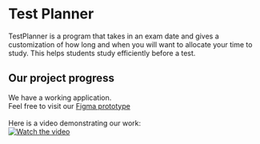 # Test Planner
TestPlanner is a program that takes in an exam date and gives a customization of how long and when you will want to allocate your time to study. This helps students study efficiently before a test.<br/>
## Our project progress
We have a working application.<br/>
Feel free to visit our [Figma prototype](https://www.figma.com/proto/T4mpYnM76EdIPN5WVCQ58T/Test-Planner?node-id=1060%3A909&scaling=contain&page-id=4%3A0&starting-point-node-id=1013%3A3359&show-proto-sidebar=1) <br/>
<br/>
Here is a video demonstrating our work: <br/>
[![Watch the video](https://img.youtube.com/vi/KYDFUYQ1CKU/default.jpg)](https://youtu.be/KYDFUYQ1CKU)
